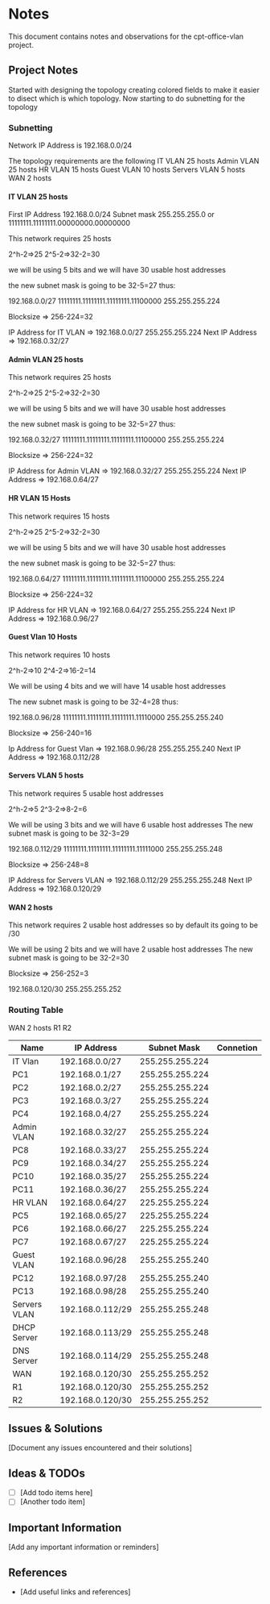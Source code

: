 # Notes

This document contains notes and observations for the cpt-office-vlan project.

## Project Notes

Started with designing the topology creating colored fields to make it easier to disect which is which topology.
Now starting to do subnetting for the topology

### Subnetting

Network IP Address is 192.168.0.0/24

The topology requirements are the following
IT VLAN 25 hosts
Admin VLAN 25 hosts
HR VLAN 15 hosts
Guest VLAN 10 hosts
Servers VLAN 5 hosts
WAN 2 hosts

#### IT VLAN 25 hosts

First IP Address 192.168.0.0/24
Subnet mask 255.255.255.0 or 11111111.11111111.00000000.00000000

This network requires 25 hosts 

2^h-2=>25
2^5-2=>32-2=30

we will be using 5 bits and we will have 30 usable host addresses

the new subnet mask is going to be 32-5=27 thus:

192.168.0.0/27
11111111.11111111.11111111.11100000
255.255.255.224

Blocksize => 256-224=32

IP Address for IT VLAN => 192.168.0.0/27 255.255.255.224
Next IP Address => 192.168.0.32/27

#### Admin VLAN 25 hosts

This network requires 25 hosts 

2^h-2=>25
2^5-2=>32-2=30

we will be using 5 bits and we will have 30 usable host addresses

the new subnet mask is going to be 32-5=27 thus:

192.168.0.32/27
11111111.11111111.11111111.11100000
255.255.255.224

Blocksize => 256-224=32

IP Address for Admin VLAN => 192.168.0.32/27 255.255.255.224
Next IP Address => 192.168.0.64/27

#### HR VLAN 15 Hosts

This network requires 15 hosts

2^h-2=>25
2^5-2=>32-2=30

we will be using 5 bits and we will have 30 usable host addresses

the new subnet mask is going to be 32-5=27 thus:

192.168.0.64/27
11111111.11111111.11111111.11100000
255.255.255.224

Blocksize => 256-224=32

IP Address for HR VLAN => 192.168.0.64/27 255.255.255.224
Next IP Address => 192.168.0.96/27

#### Guest Vlan 10 Hosts

This network requires 10 hosts

2^h-2=>10
2^4-2=>16-2=14

We will be using 4 bits and we will have 14 usable host addresses

The new subnet mask is going to be 32-4=28 thus:

192.168.0.96/28
11111111.11111111.11111111.11110000
255.255.255.240

Blocksize => 256-240=16

Ip Address for Guest Vlan => 192.168.0.96/28 255.255.255.240
Next IP Address => 192.168.0.112/28

#### Servers VLAN 5 hosts

This network requires 5 usable host addresses

2^h-2=>5
2^3-2=>8-2=6

We will be using 3 bits and we will have 6 usable host addresses
The new subnet mask is going to be 32-3=29

192.168.0.112/29
11111111.11111111.11111111.11111000
255.255.255.248

Blocksize => 256-248=8

IP Address for Servers VLAN => 192.168.0.112/29 255.255.255.248
Next IP Address => 192.168.0.120/29

#### WAN 2 hosts

This network requires 2 usable host addresses so by default its going to be /30

We will be using 2 bits and we will have 2 usable host addresses
The new subnet mask is going to be 32-2=30

Blocksize => 256-252=3

192.168.0.120/30 255.255.255.252

### Routing Table




WAN 2 hosts
R1
R2

|Name   	|IP Address   	|Subnet Mask   	|Connetion|
|---	|---	|---	|---	|
|IT Vlan|192.168.0.0/27|255.255.255.224|
| PC1  	|192.168.0.1/27|255.255.255.224|   	|
| PC2	|192.168.0.2/27|255.255.255.224|   	|
| PC3  	|192.168.0.3/27|255.255.255.224|   	|
| PC4  	|192.168.0.4/27|255.255.255.224|   	|
|Admin VLAN|192.168.0.32/27|255.255.255.224|   	|
| PC8  	|192.168.0.33/27|255.255.255.224|   	|
| PC9  	|192.168.0.34/27|255.255.255.224|   	|
| PC10  |192.168.0.35/27|255.255.255.224|   	|
| PC11 	|192.168.0.36/27|255.255.255.224|   	|
|HR VLAN|192.168.0.64/27|225.255.255.224|   	|
|  PC5 	|192.168.0.65/27|225.255.255.224|   	|
|  PC6 	|192.168.0.66/27|225.255.255.224|   	|
|  PC7 	|192.168.0.67/27|225.255.255.224|   	|
|Guest VLAN|192.168.0.96/28|255.255.255.240|   	|
|  PC12	|192.168.0.97/28|255.255.255.240|   	|
|  PC13	|192.168.0.98/28|255.255.255.240|   	|
|Servers VLAN|192.168.0.112/29|255.255.255.248|   	|
|DHCP Server|192.168.0.113/29|255.255.255.248|   	|
|DNS Server|192.168.0.114/29|255.255.255.248|   	|
|WAN|192.168.0.120/30|255.255.255.252|   	|
|  R1 	|192.168.0.120/30|255.255.255.252|   	|
|  R2 	|192.168.0.120/30|255.255.255.252|   	|


## Issues & Solutions

[Document any issues encountered and their solutions]

## Ideas & TODOs

- [ ] [Add todo items here]
- [ ] [Another todo item]

## Important Information

[Add any important information or reminders]


## References

- [Add useful links and references]


